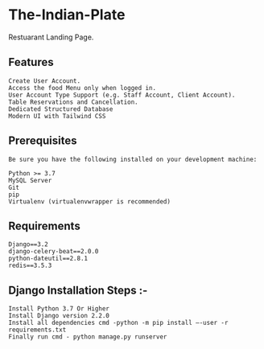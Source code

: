 # The-Indian-Plate
Restuarant Landing Page. 


 ## Features

    Create User Account.
    Access the food Menu only when logged in. 
    User Account Type Support (e.g. Staff Account, Client Account).
    Table Reservations and Cancellation. 
    Dedicated Structured Database
    Modern UI with Tailwind CSS
 ## Prerequisites

    Be sure you have the following installed on your development machine:

    Python >= 3.7
    MySQL Server
    Git
    pip
    Virtualenv (virtualenvwrapper is recommended)

## Requirements
    
    Django==3.2
    django-celery-beat==2.0.0
    python-dateutil==2.8.1
    redis==3.5.3

## Django Installation Steps :-

    Install Python 3.7 Or Higher
    Install Django version 2.2.0
    Install all dependencies cmd -python -m pip install –-user -r requirements.txt
    Finally run cmd - python manage.py runserver
